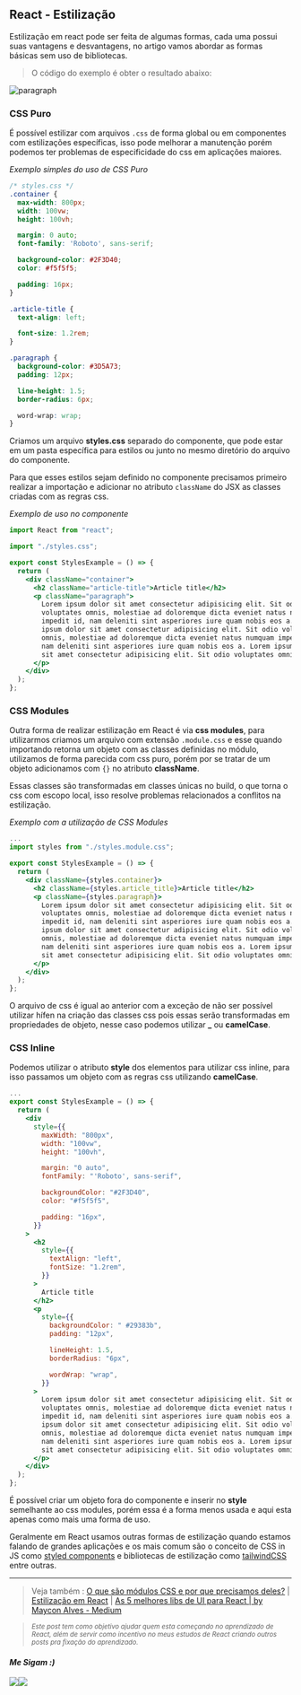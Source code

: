## React - Estilização

Estilização em react pode ser feita de algumas formas, cada uma possui suas vantagens e desvantagens, no artigo vamos abordar as formas básicas sem uso de bibliotecas.

> O código do exemplo é obter o resultado abaixo:

![paragraph](https://ik.imagekit.io/Nscmnt/article_sQGB00Z1p.png?ik-sdk-version=javascript-1.4.3&updatedAt=1652560827747)

### CSS Puro
É possível estilizar com arquivos `.css` de forma global ou em componentes com estilizações específicas, isso pode melhorar a manutenção porém podemos ter problemas de especificidade do css em aplicações maiores.

*Exemplo simples do uso de CSS Puro*

```css
/* styles.css */
.container {
  max-width: 800px;
  width: 100vw;
  height: 100vh;

  margin: 0 auto;
  font-family: 'Roboto', sans-serif;

  background-color: #2F3D40;
  color: #f5f5f5;

  padding: 16px;
}

.article-title {
  text-align: left;

  font-size: 1.2rem;
}

.paragraph {
  background-color: #3D5A73;
  padding: 12px;

  line-height: 1.5;
  border-radius: 6px;

  word-wrap: wrap;
}
```
Criamos um arquivo **styles.css** separado do componente, que pode estar em um pasta específica para estilos ou junto no mesmo diretório do arquivo do componente. 

Para que esses estilos sejam definido no componente precisamos primeiro realizar a importação e adicionar no atributo `className` do JSX as classes criadas com as regras css.

*Exemplo de uso no componente*

```jsx
import React from "react";

import "./styles.css";

export const StylesExample = () => {
  return (
    <div className="container">
      <h2 className="article-title">Article title</h2>
      <p className="paragraph">
        Lorem ipsum dolor sit amet consectetur adipisicing elit. Sit odio
        voluptates omnis, molestiae ad doloremque dicta eveniet natus numquam
        impedit id, nam deleniti sint asperiores iure quam nobis eos a. Lorem
        ipsum dolor sit amet consectetur adipisicing elit. Sit odio voluptates
        omnis, molestiae ad doloremque dicta eveniet natus numquam impedit id,
        nam deleniti sint asperiores iure quam nobis eos a. Lorem ipsum dolor
        sit amet consectetur adipisicing elit. Sit odio voluptates omnis,
      </p>
    </div>
  );
};
```

### CSS Modules

Outra forma de realizar estilização em React é via **css modules**, para utilizarmos criamos um arquivo com extensão `.module.css` e esse quando importando retorna um objeto com as classes definidas no módulo, utilizamos de forma parecida com css puro, porém por se tratar de um objeto adicionamos com `{}` no atributo **className**.

Essas classes são transformadas em classes únicas no build, o que torna o css com escopo local, isso resolve problemas relacionados a conflitos na estilização.

*Exemplo com a utilização de CSS Modules*

```jsx
...
import styles from "./styles.module.css";

export const StylesExample = () => {
  return (
    <div className={styles.container}>
      <h2 className={styles.article_title}>Article title</h2>
      <p className={styles.paragraph}>
        Lorem ipsum dolor sit amet consectetur adipisicing elit. Sit odio
        voluptates omnis, molestiae ad doloremque dicta eveniet natus numquam
        impedit id, nam deleniti sint asperiores iure quam nobis eos a. Lorem
        ipsum dolor sit amet consectetur adipisicing elit. Sit odio voluptates
        omnis, molestiae ad doloremque dicta eveniet natus numquam impedit id,
        nam deleniti sint asperiores iure quam nobis eos a. Lorem ipsum dolor
        sit amet consectetur adipisicing elit. Sit odio voluptates omnis,
      </p>
    </div>
  );
};
```

O arquivo de css é igual ao anterior com a exceção de não ser possível utilizar hífen na criação das classes css pois essas serão transformadas em propriedades de objeto, nesse caso podemos utilizar **_** ou **camelCase**.

### CSS Inline

Podemos utilizar o atributo **style** dos elementos para utilizar css inline, para isso passamos um objeto com as regras css utilizando **camelCase**.

```jsx
...
export const StylesExample = () => {
  return (
    <div
      style={{
        maxWidth: "800px",
        width: "100vw",
        height: "100vh",

        margin: "0 auto",
        fontFamily: "'Roboto', sans-serif",

        backgroundColor: "#2F3D40",
        color: "#f5f5f5",

        padding: "16px",
      }}
    >
      <h2
        style={{
          textAlign: "left",
          fontSize: "1.2rem",
        }}
      >
        Article title
      </h2>
      <p
        style={{
          backgroundColor: " #29383b",
          padding: "12px",

          lineHeight: 1.5,
          borderRadius: "6px",

          wordWrap: "wrap",
        }}
      >
        Lorem ipsum dolor sit amet consectetur adipisicing elit. Sit odio
        voluptates omnis, molestiae ad doloremque dicta eveniet natus numquam
        impedit id, nam deleniti sint asperiores iure quam nobis eos a. Lorem
        ipsum dolor sit amet consectetur adipisicing elit. Sit odio voluptates
        omnis, molestiae ad doloremque dicta eveniet natus numquam impedit id,
        nam deleniti sint asperiores iure quam nobis eos a. Lorem ipsum dolor
        sit amet consectetur adipisicing elit. Sit odio voluptates omnis,
      </p>
    </div>
  );
};
```
É possível criar um objeto fora do componente e inserir no **style** semelhante ao css modules, porém essa é a forma menos usada e aqui esta apenas como mais uma forma de uso.

Geralmente em React usamos outras formas de estilização quando estamos falando de grandes aplicações e os mais comum são o conceito de CSS in JS como [styled components](https://www.styled-components.com/) e bibliotecas de estilização como [tailwindCSS](https://tailwindcss.com/) entre outras.

---


> Veja também : [O que são módulos CSS e por que precisamos deles?](https://css-tricks.com/css-modules-part-1-need/) | [Estilização em React](https://pt-br.reactjs.org/docs/faq-styling.html) | [As 5 melhores libs de UI para React | by Maycon Alves - Medium](https://medium.com/reactbrasil/as-5-melhores-libs-de-ui-para-react-75d9570123eb)

> <sub> *Este post tem como objetivo ajudar quem esta começando no aprendizado de React, além de servir como incentivo no meus estudos de React criando outros posts pra fixação do aprendizado.* </sub>


<h4> <em> Me Sigam :) </em> </h4>
<div 
style="display: flex; align-items: center;">

  <a href="https://www.linkedin.com/in/nascimento-dev-io/">
  <img src="https://ik.imagekit.io/Nscmnt/icons/pngwing.com__4__m0IN66sEh.png?ik-sdk-version=javascript-1.4.3&updatedAt=1650463280960">
  </a>
  <a href="https://github.com/nascimento-dev-io">
    <img src="https://ik.imagekit.io/Nscmnt/icons/pngwing.com__5__A7_Madm1Z.png?ik-sdk-version=javascript-1.4.3&updatedAt=1650463360355">
  </a>

</div>
